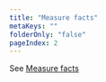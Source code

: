```yaml
---
title: "Measure facts"
metaKeys: ""
folderOnly: "false"
pageIndex: 2
---
```


See [Measure facts](../../data-management/source-fact-data/sales-forecast-facts.md)
